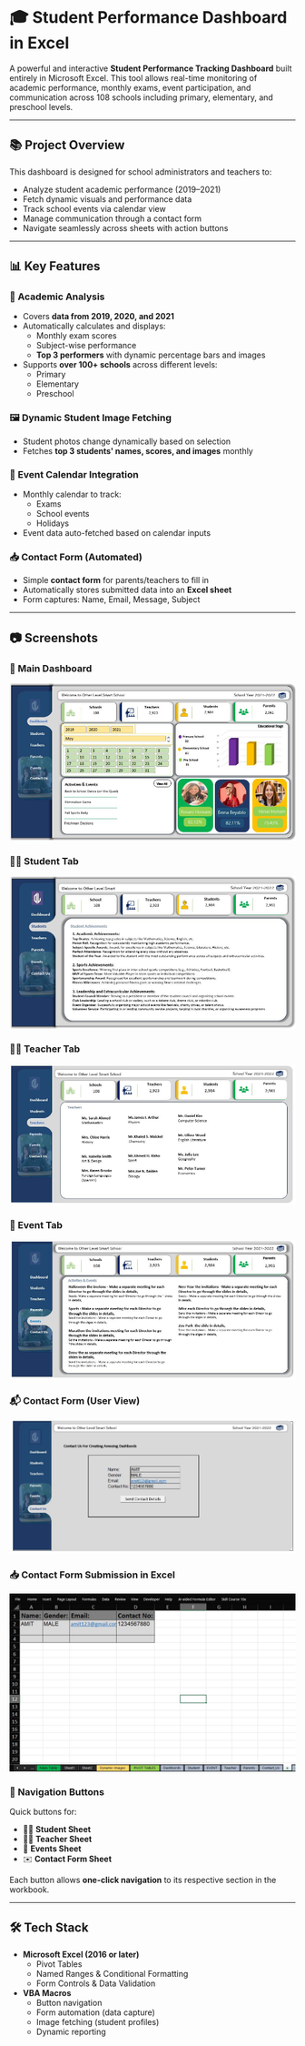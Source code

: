 # 🎓 Student Performance Dashboard in Excel

A powerful and interactive **Student Performance Tracking Dashboard** built entirely in Microsoft Excel. This tool allows real-time monitoring of academic performance, monthly exams, event participation, and communication across 108 schools including primary, elementary, and preschool levels.

---

## 📚 Project Overview

This dashboard is designed for school administrators and teachers to:

- Analyze student academic performance (2019–2021)
- Fetch dynamic visuals and performance data
- Track school events via calendar view
- Manage communication through a contact form
- Navigate seamlessly across sheets with action buttons

---

## 📊 Key Features

### 🧠 Academic Analysis
- Covers **data from 2019, 2020, and 2021**
- Automatically calculates and displays:
  - Monthly exam scores
  - Subject-wise performance
  - **Top 3 performers** with dynamic percentage bars and images
- Supports **over 100+ schools** across different levels:
  - Primary
  - Elementary
  - Preschool

### 🖼️ Dynamic Student Image Fetching
- Student photos change dynamically based on selection
- Fetches **top 3 students' names, scores, and images** monthly

### 📅 Event Calendar Integration
- Monthly calendar to track:
  - Exams
  - School events
  - Holidays
- Event data auto-fetched based on calendar inputs

### 📥 Contact Form (Automated)
- Simple **contact form** for parents/teachers to fill in
- Automatically stores submitted data into an **Excel sheet**
- Form captures: Name, Email, Message, Subject
---

## 📷 Screenshots

### 🔷 Main Dashboard
![Dashboard](https://raw.githubusercontent.com/amitpachpute2510/Student-Performace-Dashord-in-Excel/refs/heads/main/DASHBORD.JPG)

### 🧑‍🎓 Student Tab
![Student Tab](https://raw.githubusercontent.com/amitpachpute2510/Student-Performace-Dashord-in-Excel/refs/heads/main/STUDENT_TAB.JPG)

### 👨‍🏫 Teacher Tab
![Teacher Tab](https://raw.githubusercontent.com/amitpachpute2510/Student-Performace-Dashord-in-Excel/refs/heads/main/TEACHER_TAB.JPG)

### 🎉 Event Tab
![Event Tab](https://raw.githubusercontent.com/amitpachpute2510/Student-Performace-Dashord-in-Excel/refs/heads/main/EVENT_TAB.JPG)

### 📬 Contact Form (User View)
![Contact Us](https://raw.githubusercontent.com/amitpachpute2510/Student-Performace-Dashord-in-Excel/refs/heads/main/CONTACT_US.JPG)

### 📥 Contact Form Submission in Excel
![Contact Excel Sheet](https://raw.githubusercontent.com/amitpachpute2510/Student-Performace-Dashord-in-Excel/refs/heads/main/CONTACT_US_EXCEL_SHEET.JPG)

### 🧭 Navigation Buttons
Quick buttons for:
- 🧑‍🎓 **Student Sheet**
- 👨‍🏫 **Teacher Sheet**
- 🎉 **Events Sheet**
- ✉️ **Contact Form Sheet**

Each button allows **one-click navigation** to its respective section in the workbook.

---

## 🛠️ Tech Stack

- **Microsoft Excel (2016 or later)**
  - Pivot Tables
  - Named Ranges & Conditional Formatting
  - Form Controls & Data Validation
- **VBA Macros**
  - Button navigation
  - Form automation (data capture)
  - Image fetching (student profiles)
  - Dynamic reporting
